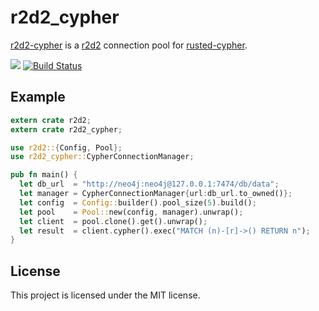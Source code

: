 # r2d2_cypher

[r2d2-cypher](https://github.com/flosse/r2d2-cypher) is a
[r2d2](https://github.com/sfackler/r2d2) connection pool for
[rusted-cypher](https://github.com/livioribeiro/rusted-cypher).

[![](http://meritbadge.herokuapp.com/r2d2_cypher)](https://crates.io/crates/r2d2_cypher)
[![Build Status](https://travis-ci.org/flosse/r2d2-cypher.svg?branch=master)](https://travis-ci.org/flosse/r2d2-cypher)

## Example

```rust
extern crate r2d2;
extern crate r2d2_cypher;

use r2d2::{Config, Pool};
use r2d2_cypher::CypherConnectionManager;

pub fn main() {
  let db_url  = "http://neo4j:neo4j@127.0.0.1:7474/db/data";
  let manager = CypherConnectionManager{url:db_url.to_owned()};
  let config  = Config::builder().pool_size(5).build();
  let pool    = Pool::new(config, manager).unwrap();
  let client  = pool.clone().get().unwrap();
  let result  = client.cypher().exec("MATCH (n)-[r]->() RETURN n");
}
```

## License

This project is licensed under the MIT license.
